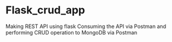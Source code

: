 # Flask_crud_app

Making REST API using flask 
Consuming the API via Postman and performing CRUD operation to MongoDB via Postman 
